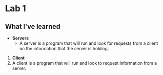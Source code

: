 # Lab 1
## What I've learned
* __Servers__
  * A server is a program that will run and look for requests from a client on the information that the server is holding.

1. __Client__
  1. A client is a program that will run and look to request information from a server.  

